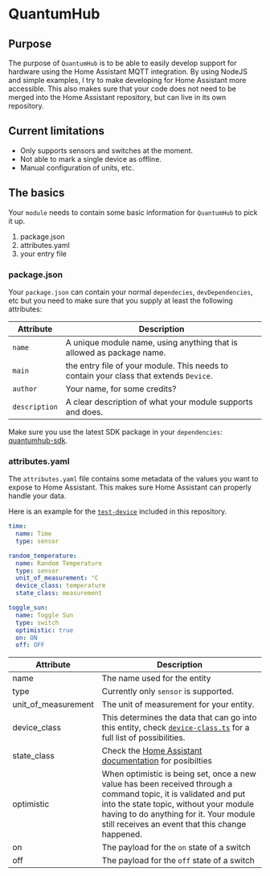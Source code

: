 # QuantumHub

## Purpose

The purpose of `QuantumHub` is to be able to easily develop support for hardware using the Home Assistant MQTT integration. By using NodeJS and simple examples, I try to make developing for Home Assistant more accessible.
This also makes sure that your code does not need to be merged into the Home Assistant repository, but can live in its own repository.

## Current limitations

- Only supports sensors and switches at the moment.
- Not able to mark a single device as offline.
- Manual configuration of units, etc.

## The basics

Your `module` needs to contain some basic information for `QuantumHub` to pick it up.

1. package.json
2. attributes.yaml
3. your entry file

### package.json

Your `package.json` can contain your normal `dependecies`, `devDependencies`, etc but you need to make sure that you supply at least the following attributes:

| Attribute     | Description                                                                            |
| ------------- | -------------------------------------------------------------------------------------- |
| `name`        | A unique module name, using anything that is allowed as package name.                  |
| `main`        | the entry file of your module. This needs to contain your class that extends `Device`. |
| `author`      | Your name, for some credits?                                                           |
| `description` | A clear description of what your module supports and does.                             |

Make sure you use the latest SDK package in your `dependencies`: [quantumhub-sdk](https://www.npmjs.com/package/quantumhub-sdk).

### attributes.yaml

The `attributes.yaml` file contains some metadata of the values you want to expose to Home Assistant. This makes sure Home Assistant can properly handle your data.

Here is an example for the [`test-device`](https://github.com/sorted-bits/test/blob/main/modules/test-device/attributes.yaml) included in this repository.

```yaml
time:
  name: Time
  type: sensor

random_temperature:
  name: Random Temperature
  type: sensor
  unit_of_measurement: °C
  device_class: temperature
  state_class: measurement

toggle_sun:
  name: Toggle Sun
  type: switch
  optimistic: true
  on: ON
  off: OFF
```

| Attribute           | Description                                                                                                                                                                                                                                              |
| ------------------- | -------------------------------------------------------------------------------------------------------------------------------------------------------------------------------------------------------------------------------------------------------- |
| name                | The name used for the entity                                                                                                                                                                                                                             |
| type                | Currently only `sensor` is supported.                                                                                                                                                                                                                    |
| unit_of_measurement | The unit of measurement for your entity.                                                                                                                                                                                                                 |
| device_class        | This determines the data that can go into this entity, check [`device-class.ts`](https://github.com/sorted-bits/quantumhub/blob/main/src/models/managers/module-manager/models/device-class.ts) for a full list of possibilities.                        |
| state_class         | Check the [Home Assistant documentation](https://developers.home-assistant.io/docs/core/entity/sensor/#available-state-classes) for posibilties                                                                                                          |
| optimistic          | When optimistic is being set, once a new value has been received through a command topic, it is validated and put into the state topic, without your module having to do anything for it. Your module still receives an event that this change happened. |
| on                  | The payload for the `on` state of a switch                                                                                                                                                                                                               |
| off                 | The payload for the `off` state of a switch                                                                                                                                                                                                              |
